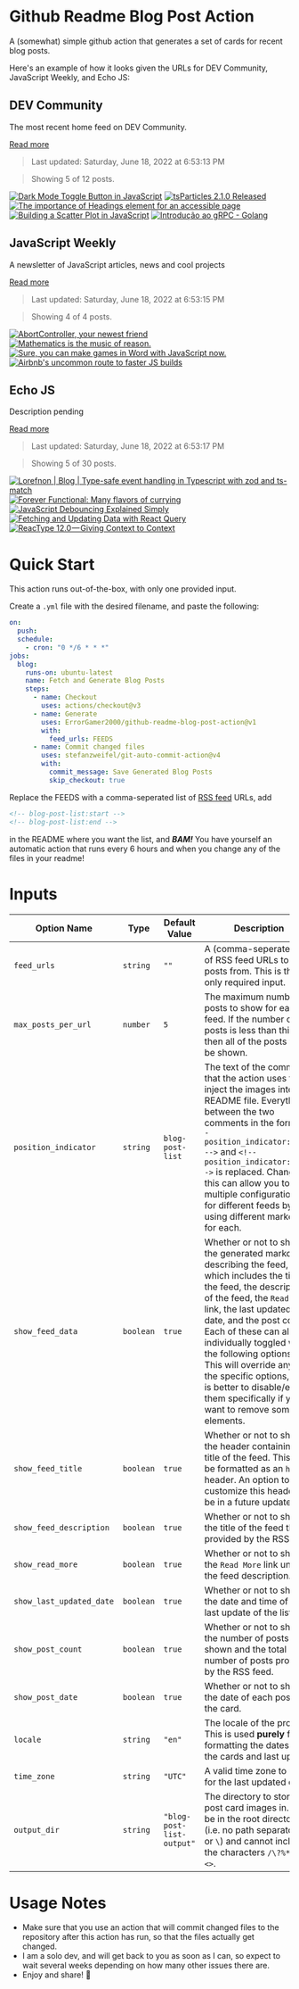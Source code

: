 # Github Readme Blog Post Action

A (somewhat) simple github action that generates a set of cards for recent blog posts.

Here's an example of how it looks given the URLs for DEV Community, JavaScript Weekly, and Echo JS:

<!-- post-list:start -->
## DEV Community

The most recent home feed on DEV Community.

[Read more](https://dev.to)
> Last updated: Saturday, June 18, 2022 at 6:53:13 PM

> Showing 5 of 12 posts.

[![Dark Mode Toggle Button in JavaScript](https://raw.githubusercontent.com/ErrorGamer2000/github-readme-blog-post-action/main/generated_files/DEV_Community/Dark_Mode_Toggle_Button_in_JavaScript.svg)](https://dev.to/codewithayan10/dark-mode-toggle-button-in-javascript-3fd9)
[![tsParticles 2.1.0 Released](https://raw.githubusercontent.com/ErrorGamer2000/github-readme-blog-post-action/main/generated_files/DEV_Community/tsParticles_2.1.0_Released.svg)](https://dev.to/matteobruni/tsparticles-210-released-33mg)
[![The importance of Headings element for an accessible page](https://raw.githubusercontent.com/ErrorGamer2000/github-readme-blog-post-action/main/generated_files/DEV_Community/The_importance_of_Headings_element_for_an_accessible_page.svg)](https://dev.to/zelig880/the-importance-of-headings-element-for-an-accessible-page-19ig)
[![Building a Scatter Plot in JavaScript](https://raw.githubusercontent.com/ErrorGamer2000/github-readme-blog-post-action/main/generated_files/DEV_Community/Building_a_Scatter_Plot_in_JavaScript.svg)](https://dev.to/andreykh1985/scatter-plot-in-javascript-32h8)
[![Introdução ao gRPC - Golang](https://raw.githubusercontent.com/ErrorGamer2000/github-readme-blog-post-action/main/generated_files/DEV_Community/Introdução_ao_gRPC_-_Golang.svg)](https://dev.to/gustavonicolau/introducao-ao-grpc-golang-210f)


## JavaScript Weekly

A newsletter of JavaScript articles, news and cool projects

[Read more](https://javascriptweekly.com/)
> Last updated: Saturday, June 18, 2022 at 6:53:15 PM

> Showing 4 of 4 posts.

[![AbortController, your newest friend](https://raw.githubusercontent.com/ErrorGamer2000/github-readme-blog-post-action/main/generated_files/JavaScript_Weekly/AbortController__your_newest_friend.svg)](https://javascriptweekly.com/issues/594)
[![Mathematics is the music of reason.](https://raw.githubusercontent.com/ErrorGamer2000/github-readme-blog-post-action/main/generated_files/JavaScript_Weekly/Mathematics_is_the_music_of_reason..svg)](https://javascriptweekly.com/issues/593)
[![Sure, you can make games in Word with JavaScript now.](https://raw.githubusercontent.com/ErrorGamer2000/github-readme-blog-post-action/main/generated_files/JavaScript_Weekly/Sure__you_can_make_games_in_Word_with_JavaScript_now..svg)](https://javascriptweekly.com/issues/592)
[![Airbnb's uncommon route to faster JS builds](https://raw.githubusercontent.com/ErrorGamer2000/github-readme-blog-post-action/main/generated_files/JavaScript_Weekly/Airbnb's_uncommon_route_to_faster_JS_builds.svg)](https://javascriptweekly.com/issues/591)


## Echo JS

Description pending

[Read more](
http://www.echojs.com
)
> Last updated: Saturday, June 18, 2022 at 6:53:17 PM

> Showing 5 of 30 posts.

[![Lorefnon | Blog | Type-safe event handling in Typescript with zod and ts-match](https://raw.githubusercontent.com/ErrorGamer2000/github-readme-blog-post-action/main/generated_files/_Echo_JS_/Lorefnon___Blog___Type-safe_event_handling_in_Typescript_with_zod_and_ts-match.svg)](
https://lorefnon.me/2022/06/18/type-safe-event-handling-with-zod-and-ts-pattern/
)
[![Forever Functional: Many flavors of currying](https://raw.githubusercontent.com/ErrorGamer2000/github-readme-blog-post-action/main/generated_files/_Echo_JS_/Forever_Functional__Many_flavors_of_currying.svg)](https://blog.openreplay.com/forever-functional-many-flavors-of-currying)
[![JavaScript Debouncing Explained Simply](https://raw.githubusercontent.com/ErrorGamer2000/github-readme-blog-post-action/main/generated_files/_Echo_JS_/JavaScript_Debouncing_Explained_Simply.svg)](https://www.youtube.com/watch?v=DwU6Q4bCAB0)
[![Fetching and Updating Data with React Query](https://raw.githubusercontent.com/ErrorGamer2000/github-readme-blog-post-action/main/generated_files/_Echo_JS_/Fetching_and_Updating_Data_with_React_Query.svg)](https://blog.openreplay.com/fetching-and-updating-data-with-react-query)
[![ReacType 12.0 — Giving Context to Context](https://raw.githubusercontent.com/ErrorGamer2000/github-readme-blog-post-action/main/generated_files/_Echo_JS_/ReacType_12.0_—_Giving_Context_to_Context.svg)](https://medium.com/@salsaluga/reactype-12-0-giving-context-to-context-9aa7d4cf06)


<!-- post-list:end -->

# Quick Start

This action runs out-of-the-box, with only one provided input.

Create a `.yml` file with the desired filename, and paste the following:

```yml
on:
  push:
  schedule:
    - cron: "0 */6 * * *"
jobs:
  blog:
    runs-on: ubuntu-latest
    name: Fetch and Generate Blog Posts
    steps:
      - name: Checkout
        uses: actions/checkout@v3
      - name: Generate
        uses: ErrorGamer2000/github-readme-blog-post-action@v1
        with:
          feed_urls: FEEDS
      - name: Commit changed files
        uses: stefanzweifel/git-auto-commit-action@v4
        with:
          commit_message: Save Generated Blog Posts
          skip_checkout: true
```

Replace the FEEDS with a comma-seperated list of [RSS feed](https://rss.com/blog/how-do-rss-feeds-work/) URLs, add

```md
<!-- blog-post-list:start -->
<!-- blog-post-list:end -->
```

in the README where you want the list, and **_BAM!_** You have yourself an automatic action that runs every 6 hours and when you change any of the files in your readme!

# Inputs

<table>
  <thead>
    <tr>
      <th>Option Name</th>
      <th>Type</th>
      <th>Default Value</th>
      <th>Description</th>
    </tr>
  </thead>
  <tbody>
    <tr>
      <td><code>feed_urls</code></td>
      <td><code>string</code></td>
      <td><code>""</code></td>
      <td>A (comma-seperated) list of RSS feed URLs to load posts from. This is the only required input.</td>
    </tr>
    <tr>
      <td><code>max_posts_per_url</code></td>
      <td><code>number</code></td>
      <td><code>5</code></td>
      <td>The maximum number of posts to show for each feed. If the number of posts is less than this, then all of the posts will be shown.</td>
    </tr>
    <tr>
      <td><code>position_indicator</code></td>
      <td><code>string</code></td>
      <td><code>blog-post-list</code></td>
      <td>The text of the comments that the action uses to inject the images into the README file. Everything between the two comments in the form <code>&lt;!-- position_indicator:start --&gt;</code> and <code>&lt;!-- position_indicator:end --&gt;</code> is replaced. Changing this can allow you to use multiple configurations for different feeds by using different markers for each.</td>
    </tr>
    <tr>
      <td><code>show_feed_data</code></td>
      <td><code>boolean</code></td>
      <td><code>true</code></td>
      <td>Whether or not to show the generated markdown describing the feed, which includes the title of the feed, the description of the feed, the <code>Read More</code> link, the last updated date, and the post count. Each of these can also be individually toggled with the following options. This will override any of the specific options, so it is better to disable/enable them specifically if you want to remove some elements.</td>
    </tr>
    <tr>
      <td><code>show_feed_title</code></td>
      <td><code>boolean</code></td>
      <td><code>true</code></td>
      <td>Whether or not to show the header containing the title of the feed. This will be formatted as an <code>h2</code> header. An option to customize this header will be in a future update.</td>
    </tr>
    <tr>
      <td><code>show_feed_description</code></td>
      <td><code>boolean</code></td>
      <td><code>true</code></td>
      <td>Whether or not to show the title of the feed that is provided by the RSS feed.</td>
    </tr>
    <tr>
      <td><code>show_read_more</code></td>
      <td><code>boolean</code></td>
      <td><code>true</code></td>
      <td>Whether or not to show the <code>Read More</code> link under the feed description.</td>
    </tr>
    <tr>
      <td><code>show_last_updated_date</code></td>
      <td><code>boolean</code></td>
      <td><code>true</code></td>
      <td>Whether or not to show the date and time of the last update of the list.</td>
    </tr>
    <tr>
      <td><code>show_post_count</code></td>
      <td><code>boolean</code></td>
      <td><code>true</code></td>
      <td>Whether or not to show the number of posts shown and the total number of posts provided by the RSS feed.</td>
    </tr>
    <tr>
      <td><code>show_post_date</code></td>
      <td><code>boolean</code></td>
      <td><code>true</code></td>
      <td>Whether or not to show the date of each post on the card.</td>
    </tr>
    <tr>
      <td><code>locale</code></td>
      <td><code>string</code></td>
      <td><code>"en"</code></td>
      <td>The locale of the project. This is used <strong>purely</strong> for formatting the dates of the cards and last update.</td>
    </tr>
    <tr>
      <td><code>time_zone</code></td>
      <td><code>string</code></td>
      <td><code>"UTC"</code></td>
      <td>A valid time zone to use for the last updated date.</td>
    </tr>
    <tr>
      <td><code>output_dir</code></td>
      <td><code>string</code></td>
      <td><code>"blog-post-list-output"</code></td>
      <td>The directory to store the post card images in. Must be in the root directory (i.e. no path separators <code>/</code> or <code>\</code>) and cannot include the characters <code>/\?%*:|"&lt;&gt;</code>.</td>
    </tr>
<!--
    <tr>
      <td><code></code></td>
      <td><cde></cde></td>
      <td><code></code></td>
      <td></td>
    </tr>
-->
  </tbody>
</table>

# Usage Notes

- Make sure that you use an action that will commit changed files to the repository after this action has run, so that the files actually get changed.
- I am a solo dev, and will get back to you as soon as I can, so expect to wait several weeks depending on how many other issues there are.
- Enjoy and share! 🤗
